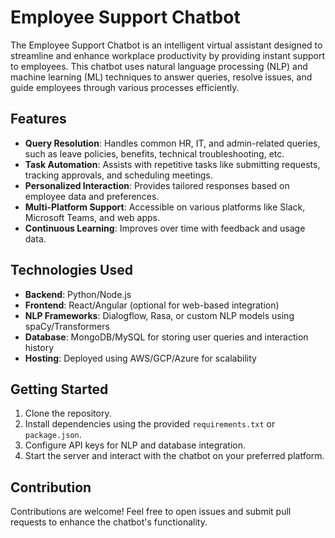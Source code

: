 # Employee Support Chatbot

The Employee Support Chatbot is an intelligent virtual assistant designed to streamline and enhance workplace productivity by providing instant support to employees. This chatbot uses natural language processing (NLP) and machine learning (ML) techniques to answer queries, resolve issues, and guide employees through various processes efficiently.

## Features
- **Query Resolution**: Handles common HR, IT, and admin-related queries, such as leave policies, benefits, technical troubleshooting, etc.
- **Task Automation**: Assists with repetitive tasks like submitting requests, tracking approvals, and scheduling meetings.
- **Personalized Interaction**: Provides tailored responses based on employee data and preferences.
- **Multi-Platform Support**: Accessible on various platforms like Slack, Microsoft Teams, and web apps.
- **Continuous Learning**: Improves over time with feedback and usage data.

## Technologies Used
- **Backend**: Python/Node.js
- **Frontend**: React/Angular (optional for web-based integration)
- **NLP Frameworks**: Dialogflow, Rasa, or custom NLP models using spaCy/Transformers
- **Database**: MongoDB/MySQL for storing user queries and interaction history
- **Hosting**: Deployed using AWS/GCP/Azure for scalability

## Getting Started
1. Clone the repository.
2. Install dependencies using the provided `requirements.txt` or `package.json`.
3. Configure API keys for NLP and database integration.
4. Start the server and interact with the chatbot on your preferred platform.

## Contribution
Contributions are welcome! Feel free to open issues and submit pull requests to enhance the chatbot's functionality.
